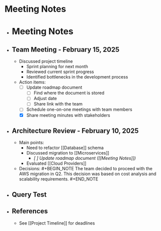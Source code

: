 # Meeting Notes

- # Meeting Notes
- ## Team Meeting - February 15, 2025
  - Discussed project timeline
    - Sprint planning for next month
    - Reviewed current sprint progress
    - Identified bottlenecks in the development process
  - Action items:
    - [ ] Update roadmap document
      - [ ] Find where the document is stored
      - [ ] Adjust date
      - [ ] Share link with the team
    - [ ] Schedule one-on-one meetings with team members
    - [x] Share meeting minutes with stakeholders
- ## Architecture Review - February 10, 2025
  - Main points:
    - Need to refactor [[Database]] schema
    - Discussed migration to [[Microservices]]
      - _[ ] Update roadmap document ([[Meeting Notes]])_
    - Evaluated [[Cloud Providers]]
  - Decisions:
    #+BEGIN_NOTE
    The team decided to proceed with the AWS migration in Q2.
    This decision was based on cost analysis and scalability requirements.
    #+END_NOTE
- ## Query Test

- ## References
  - See [[Project Timeline]] for deadlines